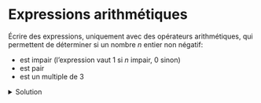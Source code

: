 # Expressions arithmétiques

Écrire des expressions, uniquement avec des opérateurs arithmétiques, qui permettent de déterminer si un nombre *n* entier non négatif:
- est impair (l’expression vaut 1 si $n$ impair, 0 sinon)
- est pair
- est un multiple de 3
<details>
<summary>Solution</summary>
 
~~~cpp

n%2

1-n%2 // Une autre solution serait (n+1)%2

(n+1)%3%2

~~~

